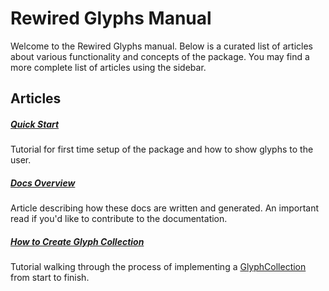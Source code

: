 # Rewired Glyphs Manual

Welcome to the Rewired Glyphs manual. Below is a curated list of articles about various functionality and concepts of the package. You may find a more complete list of articles using the sidebar.

## Articles

##### [Quick Start](quick-start.md)

Tutorial for first time setup of the package and how to show glyphs to the user.

##### [Docs Overview](docs-overview.md)

Article describing how these docs are written and generated. An important read if you'd like to contribute to the documentation.

##### [How to Create Glyph Collection](creating-collection.md)

Tutorial walking through the process of implementing a [GlyphCollection](xref:LMirman.RewiredGlyphs.GlyphCollection) from start to finish.